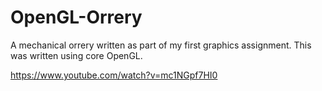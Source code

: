 # OpenGL-Orrery
A mechanical orrery written as part of my first graphics assignment.  This was written using core OpenGL.


https://www.youtube.com/watch?v=mc1NGpf7HI0
